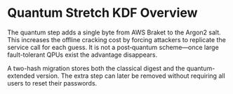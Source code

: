 # Quantum Stretch KDF Overview

The quantum step adds a single byte from AWS Braket to the Argon2 salt. This
increases the offline cracking cost by forcing attackers to replicate the
service call for each guess. It is not a post‑quantum scheme—once large
fault-tolerant QPUs exist the advantage disappears.

A two-hash migration stores both the classical digest and the quantum-extended
version. The extra step can later be removed without requiring all users to
reset their passwords.

